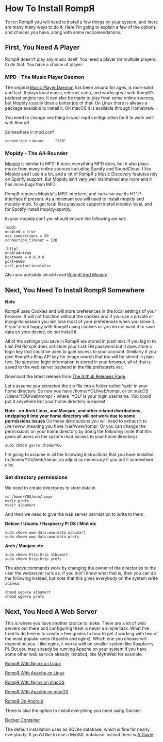 # How To Install RompЯ

To run RompЯ you will need to install a few things on your system, and there are many many ways to do it. Here I'm going to explain a few of the options and choices you have,
along with some reccomendations.

## First, You Need A Player

RompЯ doesn't play any music itself. You need a player (or multiple players) to do that. You have a choice of player:

### MPD - The Music Player Daemon

The original [Music Player Daemon](https://www.musicpd.org/) has been around for ages, is rock-solid and fast. It plays local music, internet radio, and works great with RompЯ's podcast engine too.
It can also be made to play from some online sources, but Mopidy usually does a better job of that.
On Linux there is always a package available to install it. On macOS it is available through Homebrew.

You need to change one thing in your mpd configuration for it to work well with RompЯ

Somewhere in mpd.conf

    connection_timeout     "120"

### Mopidy - The All-Rounder

[Mopidy](http://www.mopidy.com) is similar to MPD. It does everything MPD does, but it also plays music from many online sources including Spotify and SoundCloud. I like Mopidy and I use it a lot,
and a lot of RompЯ's Music Discovery features rely on Spotify support. But Mopidy isn't very well maintained any more and it has more bugs than MPD.

RompЯ requires Mopidy's MPD interface, and can also use its HTTP interface if present. As a minimum you will need to install mopidy and mopidy-mpd. To get local files playback support install mopidy-local, and for Spotify install mopidy-spotity.

In your mopidy.conf you should ensure the following are set:

    [mpd]
    enabled = true
    max_connections = 30
    connection_timeout = 120

    [http]
    enabled=true
    hostname = 0.0.0.0
    port=6680
    csrf_protection=false

Also you probably should read [RompЯ And Mopidy](/RompR/Rompr-And-Mopidy)

## Next, You Need To Install RompЯ Somewhere

**Note**

RompЯ uses Cookies and will store preferences in the local settings of your browser. It will not function without the cookies and if you use a private or incognito session you will
lose most of your preferences when you close it. If you're not happy with RompЯ using cookies or you do not want it to save data on your device, do not install it.

All of the settings you save in RompЯ are stored in plain text. If you log in to Last.FM RompЯ does not store your Last.FM password
but it does store a login key that could be used to gain access to your account. Similarly if you give RompЯ a Bing API key for image search that too will be stored in plain text.
No sensitive login information is stored in your browser, all of that is saved to the web server backend in the file prefs/prefs.var.

Download the latest release from [The Github Releases Page](https://github.com/fatg3erman/RompR/releases)

Let's assume you extracted the zip file into a folder called 'web' in your home directory. So now you have /home/YOU/web/rompr, or on macOS /Users/YOU/web/rompr - where 'YOU' is your login username.
You could put it anywhere but your home directory is easiest.

**Note - on Arch Linux, and Manjaro, and other related distributions, unzipping it into your home directory will not work due to some permissions issues**
On these distributions you will need to extract it to /var/www, meaning you have /var/www/rompr.
Or you can change the permissions on your home directory by doing the following (note that this gives all users on the system read access to your home directory)

    sudo chmod go+rw /home/YOU

I'm going to assume in all the following instructions that you have installed to /home/YOU/web/rompr, so adjust as necessary if you put it somewhere else.

### Set directory permissions

We need to create directories to store data in.

    cd /home/YOU/web/rompr
    mkdir prefs
    mkdir albumart

And then we need to give the web server permission to write to them.

**Debian / Ubuntu / Raspberry Pi OS / Mint etc**

    sudo chown www-data:www-data albumart
    sudo chown www-data:www-data prefs

**Arch / Manjaro etc**

    sudo chown http:http albumart
    sudo chown http:http prefs

The above commands work by changing the owner of the directories to the user the webserver runs as. If you don't know what that is, then you can do the
following instead, but note that this gives everybody on the system write access.

    chmod ugo+rw albumart
    chmod ugo+rw prefs

## Next, You Need A Web Server

This is where you have another choice to make. There are a lot of web servers out there and configuring them is never a simple task.
What I've tried to do here is to create a few guides to how to get it working with two of the most popular ones (Apache and nginx).
Which one you choose will depend on you. I like nginx, it works well on smaller system like Raspberry Pi.
But you may already be running Apache on your system if you have some other web service already installed, like MythWeb for example.

[RompЯ With Nginx on Linux](/RompR/Recommended-Installation-on-Linux)

[RompЯ With Apache on Linux](/RompR/Installation-on-Linux-Alternative-Method)

[RompЯ With Nginx on macOS](/RompR/macOS-With-Nginx)

[RompЯ With Apache on macOS](/RompR/Installation-on-macOS)

[RompЯ On Android](/RompR/Installation-on-Android)

There is also the option to install everything you need using Docker:

[Docker Container](/RompR/Installation-with-Docker)

The default installation uses an SQLite database, which is fine for nearly everybody. If you'd like to use a MySQL database instead there is [A Guide](/RompR/Using-a-MySQL-server)